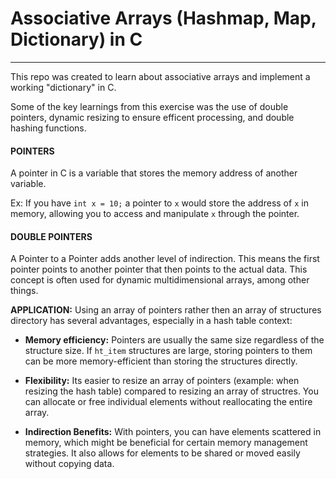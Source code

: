# Associative Arrays (Hashmap, Map, Dictionary) in C

---

This repo was created to learn about associative arrays and implement a working "dictionary" in C. 

Some of the key learnings from this exercise was the use of double pointers, dynamic resizing to ensure efficent processing, and double hashing functions.


#### POINTERS

A pointer in C is a variable that stores the memory address of another variable.

Ex:
    If you have `int x = 10;` a pointer to `x` would store the address of `x` in memory,
    allowing you to access and manipulate `x` through the pointer.

#### DOUBLE POINTERS
A Pointer to a Pointer adds another level of indirection. This means the first pointer
points to another pointer that then points to the actual data. This concept is often
used for dynamic multidimensional arrays, among other things.

__APPLICATION:__
Using an array of pointers rather then an array of structures directory has several advantages, especially in a hash table context:

* __Memory efficiency:__ Pointers are usually the same size regardless of the structure size. If `ht_item` structures are large, storing pointers to them can be more memory-efficient than storing the structures directly.

* __Flexibility:__ Its easier to resize an array of pointers (example: when resizing the hash table) compared to resizing an array of structres. You can allocate or free individual elements without reallocating the entire array.

* __Indirection Benefits:__ With pointers, you can have elements scattered in memory, which might be beneficial for certain memory management strategies. It also allows for elements to be shared or moved easily without copying data.

